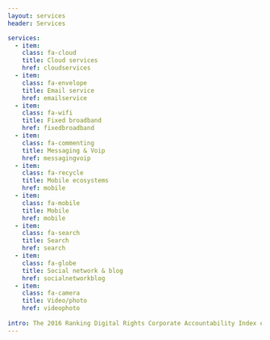 ```yaml
---
layout: services
header: Services

services:
  - item:
    class: fa-cloud
    title: Cloud services
    href: cloudservices
  - item:
    class: fa-envelope
    title: Email service
    href: emailservice
  - item:
    class: fa-wifi
    title: Fixed broadband
    href: fixedbroadband
  - item:
    class: fa-commenting
    title: Messaging & Voip
    href: messagingvoip
  - item:
    class: fa-recycle
    title: Mobile ecosystems
    href: mobile
  - item:
    class: fa-mobile
    title: Mobile
    href: mobile    
  - item:
    class: fa-search
    title: Search
    href: search
  - item:
    class: fa-globe
    title: Social network & blog
    href: socialnetworkblog
  - item:
    class: fa-camera
    title: Video/photo
    href: videophoto
  
intro: The 2016 Ranking Digital Rights Corporate Accountability Index evaluates 16 of the world’s most powerful Internet and telecommunications companies on their public commitments and disclosed policies affecting users’ freedom of expression and privacy.
---
```

